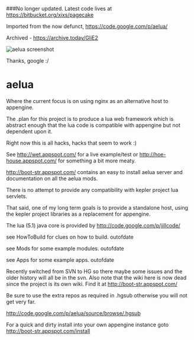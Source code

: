 ###No longer updated. Latest code lives at https://bitbucket.org/xixs/pagecake

Imported from the now defunct, https://code.google.com/p/aelua/

Archived - https://archive.today/GliE2

![aelua screenshot](http://wet.genes.pw/data/aelua_screen/aelua_screen.png)

Thanks, google :/

# aelua

Where the current focus is on using nginx as an alternative host to appengine.

The .plan for this project is to produce a lua web framework which is abstract enough that the lua code is compatible with appengine but not dependent upon it.

Right now this is all hacks, hacks that seem to work :)

See http://wet.appspot.com/ for a live example/test or http://hoe-house.appspot.com/ for something a bit more meaty.

http://boot-str.appspot.com/ contains an easy to install aelua server and documentation on all the aelua mods.

There is no attempt to provide any compatibility with kepler project lua servlets.

That said, one of my long term goals is to provide a standalone host, using the kepler project libraries as a replacement for appengine.

The lua (5.1) java core is provided by http://code.google.com/p/jillcode/

see HowToBuild for clues on how to build. outofdate

see Mods for some example modules. outofdate

see Apps for some example apps. outofdate

Recently switched from SVN to HG so there maybe some issues and the older history will all be in the svn. Also note that the wiki here is now dead since the project is its own wiki. Find it at http://boot-str.appspot.com/

Be sure to use the extra repos as required in .hgsub otherwise you will not get very far.

http://code.google.com/p/aelua/source/browse/.hgsub

For a quick and dirty install into your own appengine instance goto http://boot-str.appspot.com/install
